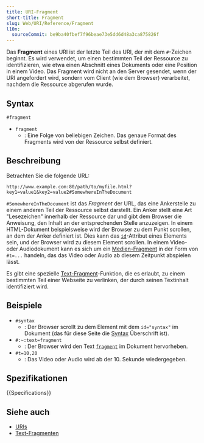 ```yaml
---
title: URI-Fragment
short-title: Fragment
slug: Web/URI/Reference/Fragment
l10n:
  sourceCommit: be9ba40fbef7f96beae73e5dd6d48a3ca875826f
---
```


Das **Fragment** eines URI ist der letzte Teil des URI, der mit dem `#`-Zeichen beginnt. Es wird verwendet, um einen bestimmten Teil der Ressource zu identifizieren, wie etwa einen Abschnitt eines Dokuments oder eine Position in einem Video. Das Fragment wird nicht an den Server gesendet, wenn der URI angefordert wird, sondern vom Client (wie dem Browser) verarbeitet, nachdem die Ressource abgerufen wurde.

## Syntax

```url
#fragment
```

- `fragment`
  - : Eine Folge von beliebigen Zeichen.
    Das genaue Format des Fragments wird von der Ressource selbst definiert.

## Beschreibung

Betrachten Sie die folgende URL:

```url
http://www.example.com:80/path/to/myfile.html?key1=value1&key2=value2#SomewhereInTheDocument
```

`#SomewhereInTheDocument` ist das _Fragment_ der URL, das eine Ankerstelle zu einem anderen Teil der Ressource selbst darstellt. Ein Anker stellt eine Art "Lesezeichen" innerhalb der Ressource dar und gibt dem Browser die Anweisung, den Inhalt an der entsprechenden Stelle anzuzeigen. In einem HTML-Dokument beispielsweise wird der Browser zu dem Punkt scrollen, an dem der Anker definiert ist. Dies kann das [`id`](/de/docs/Web/HTML/Reference/Global_attributes/id)-Attribut eines Elements sein, und der Browser wird zu diesem Element scrollen.
In einem Video- oder Audiodokument kann es sich um ein [Medien-Fragment](https://www.w3.org/TR/media-frags/) in der Form von `#t=...` handeln, das das Video oder Audio ab diesem Zeitpunkt abspielen lässt.

Es gibt eine spezielle [Text-Fragment](/de/docs/Web/URI/Reference/Fragment/Text_fragments)-Funktion, die es erlaubt, zu einem bestimmten Teil einer Webseite zu verlinken, der durch seinen Textinhalt identifiziert wird.

## Beispiele

- `#syntax`
  - : Der Browser scrollt zu dem Element mit dem `id="syntax"` im Dokument (das für diese Seite die [Syntax](#syntax) Überschrift ist).
- `#:~:text=fragment`
  - : Der Browser wird den Text [`fragment`](#:~:text=fragment) im Dokument hervorheben.
- `#t=10,20`
  - : Das Video oder Audio wird ab der 10. Sekunde wiedergegeben.

## Spezifikationen

{{Specifications}}

## Siehe auch

- [URIs](/de/docs/Web/URI)
- [Text-Fragmenten](/de/docs/Web/URI/Reference/Fragment/Text_fragments)
